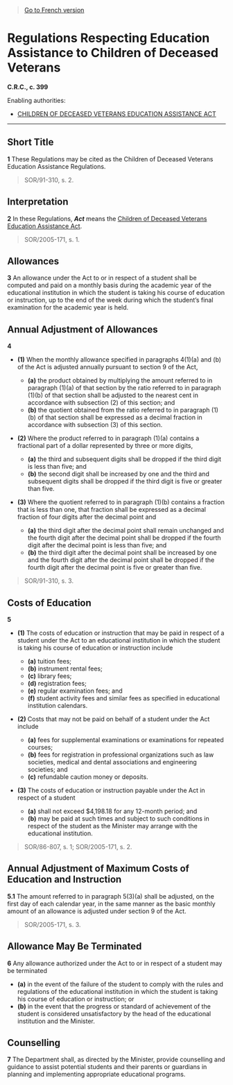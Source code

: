 > [Go to French version](/fr/Règlements/Codification%20des%20règlements%20du%20Canada/301-400/C.R.C.,%20ch.%20399.md)

# Regulations Respecting Education Assistance to Children of Deceased Veterans

**C.R.C., c. 399**

Enabling authorities: 
- [CHILDREN OF DECEASED VETERANS EDUCATION ASSISTANCE ACT](/en/Acts/Revised%20Statutes%20of%20Canada/C/C-28.md)

----------



## Short Title


**1** These Regulations may be cited as the Children of Deceased Veterans Education Assistance Regulations.
> SOR/91-310, s. 2.





## Interpretation


**2** In these Regulations, ***Act*** means the [Children of Deceased Veterans Education Assistance Act](/en/Acts/Revised%20Statutes%20of%20Canada/C/C-28.md). 
> SOR/2005-171, s. 1.





## Allowances


**3** An allowance under the Act to or in respect of a student shall be computed and paid on a monthly basis during the academic year of the educational institution in which the student is taking his course of education or instruction, up to the end of the week during which the student’s final examination for the academic year is held.




## Annual Adjustment of Allowances


**4** 

- **(1)** When the monthly allowance specified in paragraphs 4(1)(a) and (b) of the Act is adjusted annually pursuant to section 9 of the Act,
	- **(a)** the product obtained by multiplying the amount referred to in paragraph (1)(a) of that section by the ratio referred to in paragraph (1)(b) of that section shall be adjusted to the nearest cent in accordance with subsection (2) of this section; and
	- **(b)** the quotient obtained from the ratio referred to in paragraph (1)(b) of that section shall be expressed as a decimal fraction in accordance with subsection (3) of this section.

- **(2)** Where the product referred to in paragraph (1)(a) contains a fractional part of a dollar represented by three or more digits,
	- **(a)** the third and subsequent digits shall be dropped if the third digit is less than five; and
	- **(b)** the second digit shall be increased by one and the third and subsequent digits shall be dropped if the third digit is five or greater than five.

- **(3)** Where the quotient referred to in paragraph (1)(b) contains a fraction that is less than one, that fraction shall be expressed as a decimal fraction of four digits after the decimal point and
	- **(a)** the third digit after the decimal point shall remain unchanged and the fourth digit after the decimal point shall be dropped if the fourth digit after the decimal point is less than five; and
	- **(b)** the third digit after the decimal point shall be increased by one and the fourth digit after the decimal point shall be dropped if the fourth digit after the decimal point is five or greater than five.
> SOR/91-310, s. 3.





## Costs of Education


**5** 

- **(1)** The costs of education or instruction that may be paid in respect of a student under the Act to an educational institution in which the student is taking his course of education or instruction include
	- **(a)** tuition fees;
	- **(b)** instrument rental fees;
	- **(c)** library fees;
	- **(d)** registration fees;
	- **(e)** regular examination fees; and
	- **(f)** student activity fees and similar fees as specified in educational institution calendars.

- **(2)** Costs that may not be paid on behalf of a student under the Act include
	- **(a)** fees for supplemental examinations or examinations for repeated courses;
	- **(b)** fees for registration in professional organizations such as law societies, medical and dental associations and engineering societies; and
	- **(c)** refundable caution money or deposits.

- **(3)** The costs of education or instruction payable under the Act in respect of a student
	- **(a)** shall not exceed $4,198.18 for any 12-month period; and 
	- **(b)** may be paid at such times and subject to such conditions in respect of the student as the Minister may arrange with the educational institution.
> SOR/86-807, s. 1; SOR/2005-171, s. 2.





## Annual Adjustment of Maximum Costs of Education and Instruction


**5.1** The amount referred to in paragraph 5(3)(a) shall be adjusted, on the first day of each calendar year, in the same manner as the basic monthly amount of an allowance is adjusted under section 9 of the Act. 
> SOR/2005-171, s. 3.





## Allowance May Be Terminated


**6** Any allowance authorized under the Act to or in respect of a student may be terminated
- **(a)** in the event of the failure of the student to comply with the rules and regulations of the educational institution in which the student is taking his course of education or instruction; or
- **(b)** in the event that the progress or standard of achievement of the student is considered unsatisfactory by the head of the educational institution and the Minister.




## Counselling


**7** The Department shall, as directed by the Minister, provide counselling and guidance to assist potential students and their parents or guardians in planning and implementing appropriate educational programs.


